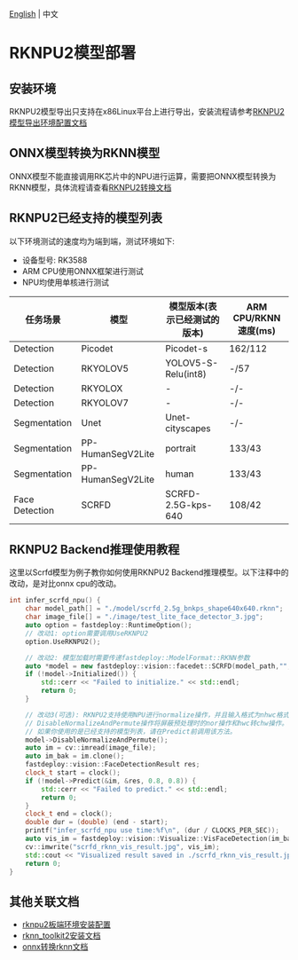 [English](../../../en/faq/rknpu2/rknpu2.md) | 中文
# RKNPU2模型部署

## 安装环境
RKNPU2模型导出只支持在x86Linux平台上进行导出，安装流程请参考[RKNPU2模型导出环境配置文档](./install_rknn_toolkit2.md)

## ONNX模型转换为RKNN模型
ONNX模型不能直接调用RK芯片中的NPU进行运算，需要把ONNX模型转换为RKNN模型，具体流程请查看[RKNPU2转换文档](./export.md)

## RKNPU2已经支持的模型列表
以下环境测试的速度均为端到端，测试环境如下:
* 设备型号: RK3588
* ARM CPU使用ONNX框架进行测试
* NPU均使用单核进行测试

| 任务场景             | 模型                | 模型版本(表示已经测试的版本)               | ARM CPU/RKNN速度(ms) |
|------------------|-------------------|-------------------------------|--------------------|
| Detection        | Picodet           | Picodet-s                     | 162/112            |
| Detection        | RKYOLOV5          | YOLOV5-S-Relu(int8)           | -/57               |
| Detection        | RKYOLOX           | -                             | -/-                |
| Detection        | RKYOLOV7          | -                             | -/-                |
| Segmentation     | Unet              | Unet-cityscapes               | -/-                |
| Segmentation     | PP-HumanSegV2Lite | portrait                      | 133/43             |
| Segmentation     | PP-HumanSegV2Lite | human                         | 133/43             |
| Face Detection   | SCRFD             | SCRFD-2.5G-kps-640            | 108/42             |

## RKNPU2 Backend推理使用教程

这里以Scrfd模型为例子教你如何使用RKNPU2 Backend推理模型。以下注释中的改动，是对比onnx cpu的改动。

```c++
int infer_scrfd_npu() {
    char model_path[] = "./model/scrfd_2.5g_bnkps_shape640x640.rknn";
    char image_file[] = "./image/test_lite_face_detector_3.jpg";
    auto option = fastdeploy::RuntimeOption();
	// 改动1: option需要调用UseRKNPU2
    option.UseRKNPU2();  

	// 改动2: 模型加载时需要传递fastdeploy::ModelFormat::RKNN参数
    auto *model = new fastdeploy::vision::facedet::SCRFD(model_path,"",option,fastdeploy::ModelFormat::RKNN);  
    if (!model->Initialized()) {
        std::cerr << "Failed to initialize." << std::endl;
        return 0;
    }

	// 改动3(可选): RKNPU2支持使用NPU进行normalize操作，并且输入格式为nhwc格式。
	// DisableNormalizeAndPermute操作将屏蔽预处理时的nor操作和hwc转chw操作。
	// 如果你使用的是已经支持的模型列表，请在Predict前调用该方法。
    model->DisableNormalizeAndPermute();
    auto im = cv::imread(image_file);
    auto im_bak = im.clone();
    fastdeploy::vision::FaceDetectionResult res;
    clock_t start = clock();
    if (!model->Predict(&im, &res, 0.8, 0.8)) {
        std::cerr << "Failed to predict." << std::endl;
        return 0;
    }
    clock_t end = clock();
    double dur = (double) (end - start);
    printf("infer_scrfd_npu use time:%f\n", (dur / CLOCKS_PER_SEC));
    auto vis_im = fastdeploy::vision::Visualize::VisFaceDetection(im_bak, res);
    cv::imwrite("scrfd_rknn_vis_result.jpg", vis_im);
    std::cout << "Visualized result saved in ./scrfd_rknn_vis_result.jpg" << std::endl;
    return 0;
}
```


## 其他关联文档
- [rknpu2板端环境安装配置](../../build_and_install/rknpu2.md)
- [rknn_toolkit2安装文档](./install_rknn_toolkit2.md)
- [onnx转换rknn文档](./export.md)
